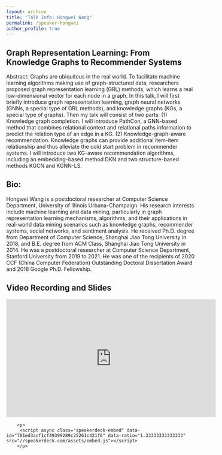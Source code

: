 ```yaml
---
layout: archive
title: "Talk Info: Hongwei Wang"
permalink: /speaker-hongwei
author_profile: true
---
```


## Graph Representation Learning: From Knowledge Graphs to Recommender Systems

Abstract: Graphs are ubiquitous in the real world. To facilitate machine learning algorithms making use of graph-structured data, researchers proposed graph representation learning (GRL) methods, which learns a real low-dimensional vector for each node in a graph. In this talk, I will first briefly introduce graph representation learning, graph neural networks (GNNs, a special type of GRL methods), and knowledge graphs (KGs, a special type of graphs). Then my talk will consist of two parts: (1) Knowledge graph completion. I will introduce PathCon, a GNN-based method that combines relational context and relational paths information to predict the relation type of an edge in a KG. (2) Knowledge-graph-aware recommendation. Knowledge graphs can provide additional item-item relationship and thus alleviate the cold start problem in recommender systems. I will introduce two KG-aware recommendation algorithms, including an embedding-based method DKN and two structure-based methods KGCN and KGNN-LS.

## Bio:

Hongwei Wang is a postdoctoral researcher at Computer Science Department, University of Illinois Urbana-Champaign. His research interests include machine learning and data mining, particularly in graph representation learning mechanisms, algorithms, and their applications in real-world data mining scenarios such as knowledge graphs, recommender systems, social networks, and sentiment analysis.
He received Ph.D. degree from Department of Computer Science, Shanghai Jiao Tong University in 2018, and B.E. degree from ACM Class, Shanghai Jiao Tong University in 2014. He was a postdoctoral researcher at Computer Science Department, Stanford University from 2019 to 2021. He was one of the recipients of 2020 CCF (China Computer Federation) Outstanding Doctoral Dissertation Award and 2018 Google Ph.D. Fellowship.

## Video Recording and Slides
<p>
    <iframe width="560" height="315" src="https://www.youtube.com/embed/fC8HfepCDgE" frameborder="0" allow="autoplay; encrypted-media" allowfullscreen></iframe>
  </p>


        <p>
         <script async class="speakerdeck-embed" data-id="701ed3acf1cf49399289c25261c421f6" data-ratio="1.33333333333333" src="//speakerdeck.com/assets/embed.js"></script>
        </p>

